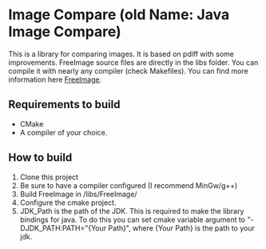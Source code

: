 # Image Compare (old Name: Java Image Compare)

This is a library for comparing images. It is based on pdiff with some improvements.
FreeImage source files are directly in the libs folder. 
You can compile it with nearly any compiler (check Makefiles). 
You can find more information here [FreeImage](http://freeimage.sourceforge.net/).

## Requirements to build
* CMake
* A compiler of your choice.

## How to build
1. Clone this project
2. Be sure to have a compiler configured (I recommend MinGw/g++)
3. Build FreeImage in /libs/FreeImage/
4. Configure the cmake project.
  1. JDK_Path is the path of the JDK. This is required to make the library bindings for java. To do this you can set cmake variable argument to "-DJDK_PATH:PATH="{Your Path}", where {Your Path} is the path to your jdk.

